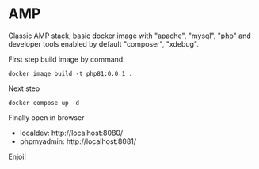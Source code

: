 # AMP

Classic AMP stack, basic docker image with "apache", "mysql", "php" and developer tools enabled by default "composer", "xdebug".


First step build image by command:

```
docker image build -t php81:0.0.1 .
```

Next step
```
docker compose up -d
```

Finally
open in browser
- localdev: http://localhost:8080/
- phpmyadmin: http://localhost:8081/

Enjoi!
